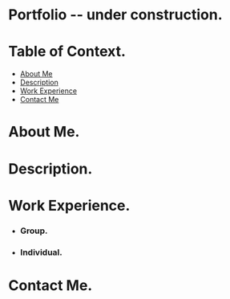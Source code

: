 # Portfolio -- under construction.

# Table of Context.

- [About Me](#about-me)
- [Description](#description)
- [Work Experience](#work-experience)
- [Contact Me](#contact-me)


# About Me.

# Description.

# Work Experience.

- ### Group.

- ### Individual.

# Contact Me.

